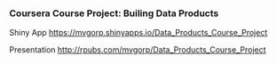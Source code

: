 ### Coursera Course Project: Builing Data Products

Shiny App
<https://mvgorp.shinyapps.io/Data_Products_Course_Project>

Presentation
<http://rpubs.com/mvgorp/Data_Products_Course_Project>